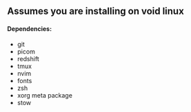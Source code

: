 ## Assumes you are installing on void linux

#### Dependencies:

- git
- picom 
- redshift
- tmux
- nvim 
- fonts
- zsh
- xorg meta package
- stow
